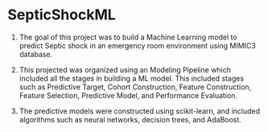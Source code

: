 # SepticShockML

1. The goal of this project was to build a Machine Learning model to predict Septic shock in an emergency room
environment using MIMIC3 database.

2. This projected was organized using an Modeling Pipeline which included all the stages in building a ML model. This
included stages such as Predictive Target, Cohort Construction, Feature Construction, Feature Selection, Predictive
Model, and Performance Evaluation.

3. The predictive models were constructed using scikit-learn, and included algorithms such as neural networks, decision
trees, and AdaBoost.
